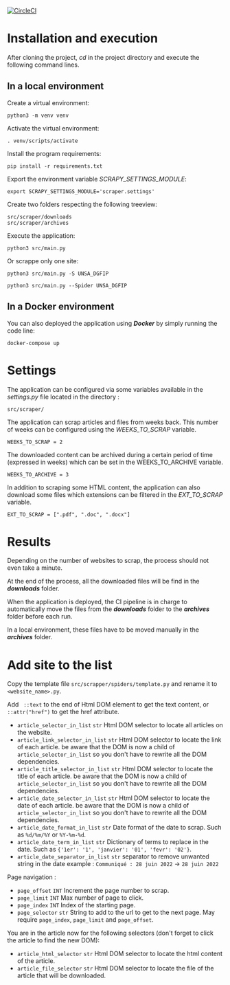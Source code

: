 [![CircleCI](https://dl.circleci.com/status-badge/img/gh/139bercy/tract-scraper/tree/main.svg?style=shield)](https://dl.circleci.com/status-badge/redirect/gh/139bercy/tract-scraper/tree/main)
# Installation and execution

After cloning the project, *cd* in the project directory and execute the following command lines.

## In a local environment

Create a virtual environment:

```
python3 -m venv venv
```

Activate the virtual environment:

```
. venv/scripts/activate
```

Install the program requirements:

```
pip install -r requirements.txt
```

Export the environment variable *SCRAPY_SETTINGS_MODULE*:

```
export SCRAPY_SETTINGS_MODULE='scraper.settings'
```

Create two folders respecting the following treeview:

```
src/scraper/downloads
src/scraper/archives
```
Execute the application:

```
python3 src/main.py
```

Or scrappe only one site:

```
python3 src/main.py -S UNSA_DGFIP
```
```
python3 src/main.py --Spider UNSA_DGFIP
```
## In a Docker environment

You can also deployed the application using ***Docker*** by simply running the code line:
```
docker-compose up
```

# Settings

The application can be configured via some variables available in the *settings.py* file located in the directory :

```
src/scraper/
```

The application can scrap articles and files from weeks back. This number of weeks can be configured using the *WEEKS_TO_SCRAP* variable.
```
WEEKS_TO_SCRAP = 2
```

The downloaded content can be archived during a certain period of time (expressed in weeks) which can be set in the WEEKS_TO_ARCHIVE variable.

```
WEEKS_TO_ARCHIVE = 3
```

In addition to scraping some HTML content, the application can also download some files which extensions can be filtered in the *EXT_TO_SCRAP* variable.

```
EXT_TO_SCRAP = [".pdf", ".doc", ".docx"]
```





# Results
Depending on the number of websites to scrap, the process should not even take a minute.

At the end of the process, all the downloaded files will be find in the ***downloads*** folder.

When the application is deployed, the CI pipeline is in charge to automatically move the files from the ***downloads*** folder to the ***archives*** folder before each run.

In a local environment, these files have to be moved manually in the ***archives*** folder.


# Add site to the list
Copy the template file `src/scrapper/spiders/template.py` and rename it to `<website_name>.py`.

Add ` ::text` to the end of Html DOM element to get the text content, or ` ::attr("href")` to get the href attribute.

- `article_selector_in_list` `str` Html DOM selector to locate all articles on the website.
- `article_link_selector_in_list` `str` Html DOM selector to locate the link of each article. be aware that the DOM is now a child of `article_selector_in_list` so you don't have to rewrite all the DOM dependencies.
- `article_title_selector_in_list` `str` Html DOM selector to locate the title of each article. be aware that the DOM is now a child of `article_selector_in_list` so you don't have to rewrite all the DOM dependencies.
- `article_date_selector_in_list` `str` Html DOM selector to locate the date of each article. be aware that the DOM is now a child of `article_selector_in_list` so you don't have to rewrite all the DOM dependencies.
- `article_date_format_in_list` `str` Date format of the date to scrap. Such as `%d/%m/%Y` or `%Y-%m-%d`.
- `article_date_term_in_list` `str` Dictionary of terms to replace in the date. Such as `{'1er': '1', 'janvier': '01', 'fevr': '02'}`.
- `article_date_separator_in_list` `str` separator to remove unwanted string in the date example : `Communiqué : 28 juin 2022` -> `28 juin 2022`
 
Page navigation :
- `page_offset` `INT` Increment the page number to scrap.
- `page_limit` `INT` Max number of page to click.
- `page_index` `INT` Index of the starting page.
- `page_selector` `str` String to add to the url to get to the next page. May require `page_index`, `page_limit` and `page_offset`.

You are in the article now for the following selectors (don't forget to click the article to find the new DOM):
- `article_html_selector` `str` Html DOM selector to locate the html content of the article.
- `article_file_selector` `str` Html DOM selector to locate the file of the article that will be downloaded.